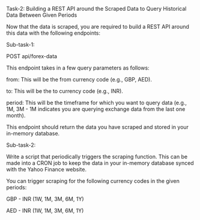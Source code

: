 Task-2: Building a REST API around the Scraped Data to Query Historical Data Between Given Periods

Now that the data is scraped, you are required to build a REST API around this data with the following endpoints:

Sub-task-1:

POST api/forex-data

This endpoint takes in a few query parameters as follows:

from: This will be the from currency code (e.g., GBP, AED).

to: This will be the to currency code (e.g., INR).

period: This will be the timeframe for which you want to query data (e.g., 1M, 3M - 1M indicates you are querying exchange data from the last one month).

This endpoint should return the data you have scraped and stored in your in-memory database.

Sub-task-2:

Write a script that periodically triggers the scraping function. This can be made into a CRON job to keep the data in your in-memory database synced with the Yahoo Finance website.

You can trigger scraping for the following currency codes in the given periods:

GBP - INR (1W, 1M, 3M, 6M, 1Y)

AED - INR (1W, 1M, 3M, 6M, 1Y)
